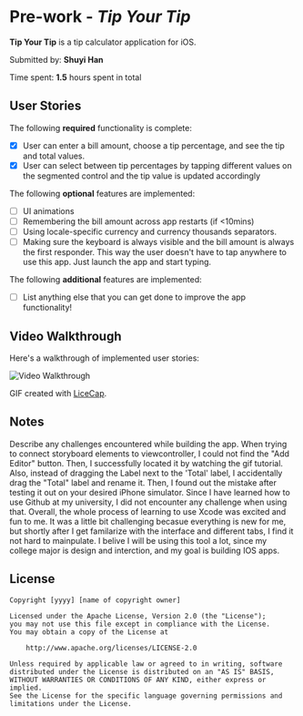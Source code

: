 # Pre-work - *Tip Your Tip*

**Tip Your Tip** is a tip calculator application for iOS.

Submitted by: **Shuyi Han**

Time spent: **1.5** hours spent in total

## User Stories

The following **required** functionality is complete:

* [X] User can enter a bill amount, choose a tip percentage, and see the tip and total values.
* [X] User can select between tip percentages by tapping different values on the segmented control and the tip value is updated accordingly

The following **optional** features are implemented:

* [ ] UI animations
* [ ] Remembering the bill amount across app restarts (if <10mins)
* [ ] Using locale-specific currency and currency thousands separators.
* [ ] Making sure the keyboard is always visible and the bill amount is always the first responder. This way the user doesn't have to tap anywhere to use this app. Just launch the app and start typing.

The following **additional** features are implemented:

- [ ] List anything else that you can get done to improve the app functionality!

## Video Walkthrough

Here's a walkthrough of implemented user stories:

<img src='http://g.recordit.co/OKDZ1xhHn0.gif' title='Video Walkthrough' width='' alt='Video Walkthrough' />

GIF created with [LiceCap](http://www.cockos.com/licecap/).

## Notes

Describe any challenges encountered while building the app.
When trying to connect storyboard elements to viewcontroller, I could not find the
"Add Editor" button. Then, I successfully located it by watching the gif tutorial. 
Also, instead of dragging the Label next to the 'Total' label, I accidentally drag the "Total" label and rename it. Then, I found out the mistake after testing it out on your desired iPhone simulator. Since I have learned how to use Github at my university, I did not encounter any challenge when using that. Overall, the whole process of learning to use Xcode was excited and fun to me. It was a little bit challenging becasue everything is new for me, but shortly after I get familarize with the interface and different tabs, I find it not hard to mainpulate. I belive I will be using this tool a lot, since my college major is design and interction, and my goal is building IOS apps.  

## License

    Copyright [yyyy] [name of copyright owner]

    Licensed under the Apache License, Version 2.0 (the "License");
    you may not use this file except in compliance with the License.
    You may obtain a copy of the License at

        http://www.apache.org/licenses/LICENSE-2.0

    Unless required by applicable law or agreed to in writing, software
    distributed under the License is distributed on an "AS IS" BASIS,
    WITHOUT WARRANTIES OR CONDITIONS OF ANY KIND, either express or implied.
    See the License for the specific language governing permissions and
    limitations under the License.
